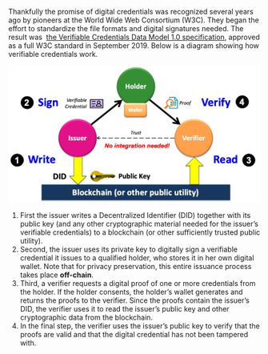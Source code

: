 Thankfully the promise of digital credentials was recognized several years ago by
pioneers at the World Wide Web Consortium (W3C). They began the effort to
standardize the file formats and digital signatures needed. The result was ​ [the Verifiable
Credentials Data Model 1.0 specification](https://www.w3.org/TR/vc-data-model/), approved as a full W3C standard in
September 2019. Below is a diagram showing how verifiable credentials work.

![vcred_trust_triangle](../images/vcred_trust_triangle.png)

1. First the issuer writes a Decentralized Identifier (DID) together with its public key
(and any other cryptographic material needed for the issuer’s verifiable
credentials) to a blockchain (or other sufficiently trusted public utility).
2. Second, the issuer uses its private key to digitally sign a verifiable credential it
issues to a qualified holder, who stores it in her own digital wallet. Note that for
privacy preservation, this entire issuance process takes place ​**off-chain​**.
3. Third, a verifier requests a digital proof of one or more credentials from the
holder. If the holder consents, the holder’s wallet generates and returns the
proofs to the verifier. Since the proofs contain the issuer’s DID, the verifier uses it
to read the issuer’s public key and other cryptographic data from the blockchain.
4. In the final step, the verifier uses the issuer’s public key to verify that the proofs
are valid and that the digital credential has not been tampered with.